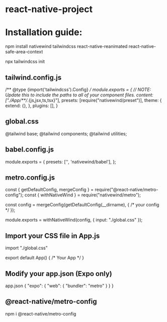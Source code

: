 # react-native-project

# Installation guide:
npm install nativewind tailwindcss react-native-reanimated react-native-safe-area-context

npx tailwindcss init

## tailwind.config.js
/** @type {import('tailwindcss').Config} */
module.exports = {
  // NOTE: Update this to include the paths to all of your component files.
  content: ["./App/**/*.{js,jsx,ts,tsx}"],
  presets: [require("nativewind/preset")],
  theme: {
    extend: {},
  },
  plugins: [],
}

## global.css
@tailwind base;
@tailwind components;
@tailwind utilities;


## babel.config.js
module.exports = {
presets: ['<existing presets>', 'nativewind/babel'],
};

## metro.config.js
const { getDefaultConfig, mergeConfig } = require("@react-native/metro-config");
const { withNativeWind } = require("nativewind/metro");

const config = mergeConfig(getDefaultConfig(__dirname), {
  /* your config */
});

module.exports = withNativeWind(config, { input: "./global.css" });

## Import your CSS file in App.js
import "./global.css"

export default App() {
  /* Your App */
}

##  Modify your app.json (Expo only)
app.json
{
  "expo": {
    "web": {
      "bundler": "metro"
    }
  }
}

## @react-native/metro-config
npm i @react-native/metro-config
